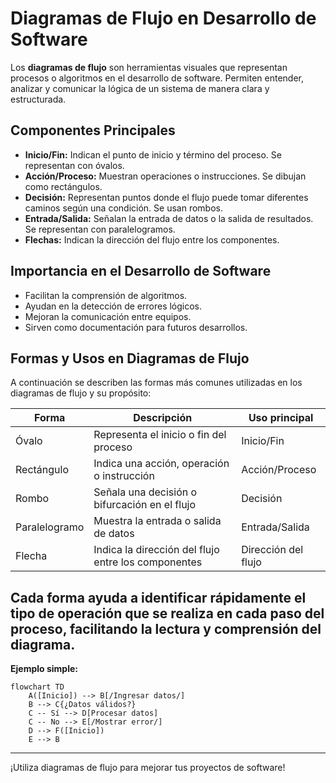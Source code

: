 # Diagramas de Flujo en Desarrollo de Software

Los **diagramas de flujo** son herramientas visuales que representan procesos o algoritmos en el desarrollo de software. Permiten entender, analizar y comunicar la lógica de un sistema de manera clara y estructurada.

## Componentes Principales

- **Inicio/Fin:** Indican el punto de inicio y término del proceso. Se representan con óvalos.
- **Acción/Proceso:** Muestran operaciones o instrucciones. Se dibujan como rectángulos.
- **Decisión:** Representan puntos donde el flujo puede tomar diferentes caminos según una condición. Se usan rombos.
- **Entrada/Salida:** Señalan la entrada de datos o la salida de resultados. Se representan con paralelogramos.
- **Flechas:** Indican la dirección del flujo entre los componentes.

## Importancia en el Desarrollo de Software

- Facilitan la comprensión de algoritmos.
- Ayudan en la detección de errores lógicos.
- Mejoran la comunicación entre equipos.
- Sirven como documentación para futuros desarrollos.


## Formas y Usos en Diagramas de Flujo

A continuación se describen las formas más comunes utilizadas en los diagramas de flujo y su propósito:

| Forma            | Descripción                                         | Uso principal                  |
|------------------|-----------------------------------------------------|-------------------------------|
| Óvalo            | Representa el inicio o fin del proceso              | Inicio/Fin                    |
| Rectángulo       | Indica una acción, operación o instrucción          | Acción/Proceso                |
| Rombo            | Señala una decisión o bifurcación en el flujo       | Decisión                      |
| Paralelogramo    | Muestra la entrada o salida de datos                | Entrada/Salida                |
| Flecha           | Indica la dirección del flujo entre los componentes | Dirección del flujo            |

Cada forma ayuda a identificar rápidamente el tipo de operación que se realiza en cada paso del proceso, facilitando la lectura y comprensión del diagrama.
---

**Ejemplo simple:**

```mermaid
flowchart TD
    A([Inicio]) --> B[/Ingresar datos/]
    B --> C{¿Datos válidos?}
    C -- Sí --> D[Procesar datos]
    C -- No --> E[/Mostrar error/]
    D --> F([Inicio])
    E --> B
```

---

¡Utiliza diagramas de flujo para mejorar tus proyectos de software!

